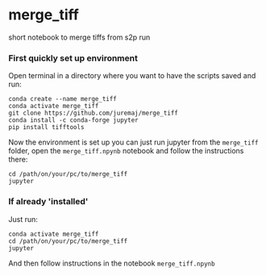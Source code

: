 # merge_tiff
short notebook to merge tiffs from s2p run


### First quickly set up environment

Open terminal in a directory where you want to have the scripts saved and run:

```
conda create --name merge_tiff
conda activate merge_tiff
git clone https://github.com/juremaj/merge_tiff
conda install -c conda-forge jupyter
pip install tifftools
```

Now the environment is set up you can just run jupyter from the `merge_tiff` folder, open the `merge_tiff.npynb` notebook and follow the instructions there:

```
cd /path/on/your/pc/to/merge_tiff 
jupyter
```

### If already 'installed'

Just run:

```
conda activate merge_tiff
cd /path/on/your/pc/to/merge_tiff
jupyter
```

And then follow instructions in the notebook `merge_tiff.npynb`
